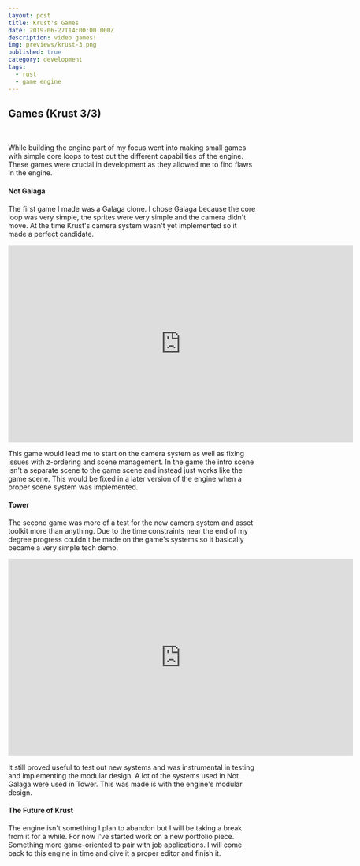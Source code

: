 ```yaml
---
layout: post
title: Krust's Games
date: 2019-06-27T14:00:00.000Z
description: video games!
img: previews/krust-3.png
published: true
category: development
tags:
  - rust
  - game engine
---
```

## Games (Krust 3/3)
<br>



While building the engine part of my focus went into making small games with simple core loops to test out the different capabilities of the engine.  These games were crucial in development as they allowed me to find flaws in the engine.



#### Not Galaga

The first game I made was a Galaga clone. I chose Galaga because the core loop was very simple, the sprites were very simple and the camera didn't move. At the time Krust's camera system wasn't yet implemented so it made a perfect candidate.

<iframe width="700" height="400" src="https://www.youtube.com/embed/6SAuSdzHktQ" frameborder="0" allow="accelerometer; autoplay; encrypted-media; gyroscope; picture-in-picture" allowfullscreen></iframe>

This game would lead me to start on the camera system as well as fixing issues with z-ordering and scene management. In the game the intro scene isn't a separate scene to the game scene and instead just works like the game scene. This would be fixed in a later version of the engine when a proper scene system was implemented.



#### Tower

The second game was more of a test for the new camera system and asset toolkit more than anything. Due to the time constraints near the end of my degree progress couldn't be made on the game's systems so it basically became a very simple tech demo.

<iframe width="700" height="400" src="https://www.youtube.com/embed/CcmvC1ae56k" frameborder="0" allow="accelerometer; autoplay; encrypted-media; gyroscope; picture-in-picture" allowfullscreen></iframe>

It still proved useful to test out new systems and was instrumental in testing and implementing the modular design. A lot of the systems used in Not Galaga were used in Tower. This was made is with the engine's modular design.



#### The Future of Krust

The engine isn't something I plan to abandon but I will be taking a break from it for a while. For now I've started work on a new portfolio piece. Something more game-oriented to pair with job applications. I will come back to this engine in time and give it a proper editor and finish it.